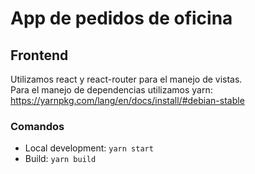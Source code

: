 # App de pedidos de oficina

## Frontend

Utilizamos react y react-router para el manejo de vistas.  
Para el manejo de dependencias utilizamos yarn:  
https://yarnpkg.com/lang/en/docs/install/#debian-stable

### Comandos 

* Local development: ```yarn start```
* Build: ```yarn build```
